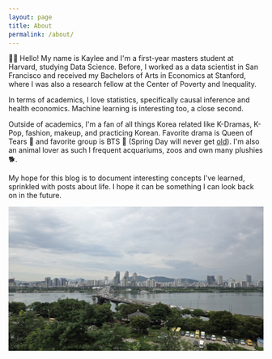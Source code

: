 ```yaml
---
layout: page
title: About
permalink: /about/
---
```


👋🏼 Hello! My name is Kaylee and I'm a first-year masters student at Harvard, studying Data Science. Before, I worked as a data scientist in San Francisco and received my Bachelors of Arts in Economics at Stanford, where I was also a research fellow at the Center of Poverty and Inequality. 

In terms of academics, I love statistics, specifically causal inference and health economics. Machine learning is interesting too, a close second. 

Outside of academics, I'm a fan of all things Korea related like K-Dramas, K-Pop, fashion, makeup, and practicing Korean. Favorite drama is Queen of Tears 👑 and favorite group is BTS 💜 (Spring Day will never get [old](https://www.melon.com/chart/index.htm)). I'm also an animal lover as such I frequent acquariums, zoos and own many plushies 🐕.

My hope for this blog is to document interesting concepts I've learned, sprinkled with posts about life. I hope it can be something I can look back on in the future.

<img src="/assets/img/seoul.jpg">